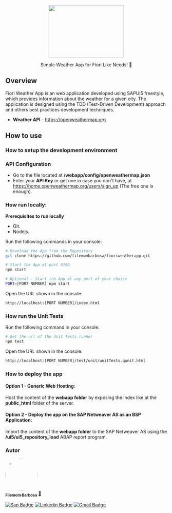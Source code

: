 <p align="center">
  <a href="#">
    <img src="https://iili.io/oRYR6J.png" width="234" height="163" alt="" />
  </a>
</p>

<p align="center">Simple Weather App for Fiori Like Needs! 🚀</p>


## Overview
Fiori Weather App is an web application developed using SAPUI5 freestyle, which provides information about the weather for a given city. The application is designed using the TDD (Test-Driven Development) approach and others best practices development techniques. 

- **Weather API** - https://openweathermap.org

## How to use

### How to setup the development environment

### API Configuration
- Go to the file located at **/webapp/config/openweathermap.json** 
- Enter your **API Key** or get one in case you don't have, at https://home.openweathermap.org/users/sign_up (The free one is enough).

### How run locally:
**Prerequisites to run locally**
- Git.
- Nodejs.

Run the following commands in your console:
```bash
# Download the App from the Repository
git clone https://github.com/filemombarbosa/fioriweatherapp.git
```

```bash
# Start the App at port 9190
npm start
```

```bash
# Optional - Start the App at any port of your choice
PORT=[PORT NUMBER] npm start
```

Open the URL shown in the console:
```bash
http://localhost:[PORT NUMBER]/index.html 
```

<!-- ### How run in Docker:
**Prerequisites to run in Docker**
- Docker environment installed (https://docs.docker.com/get-started/)

```bash
$ docker run filemombarbosa/latest
``` 

Open the URL shown in the console:
```bash
http://localhost:9091/index.html
```
-->

### How run the Unit Tests 
Run the following command in your console:
```bash
# Get the url of the Unit Tests runner
npm test
```
Open the URL shown in the console:
```bash
http://localhost:[PORT NUMBER]/test/unit/unitTests.qunit.html
```

### How to deploy the app

#### Option 1 - Generic Web Hosting:
  Host the content of the **webapp folder** by exposing the index like at the **public_html** folder of the server.

<!-- #### Option 2 - Docker Hosting:
  Deploy the Docker image in the server. -->

#### Option 2 - Deploy the app on the SAP Netweaver AS as an BSP Application:
  Import the content of the **webapp folder** to the SAP Netweaver AS using the **/ui5/ui5_repository_load** ABAP report program.

### Autor

<a href="https://www.linkedin.com/in/filemom-barbosa-14095372/">
 <img style="border-radius: 50%;" src="https://avatars.services.sap.com/images/filemombarbosa.png" width="100px;" alt=""/>
 <br />
 <sub><b>Filemom Barbosa</b></sub></a> <a href="https://github.com/filemombarbosa title="Github">🚀</a>  <br />

[![Sap Badge](https://img.shields.io/badge/-@filemombarbosa-1ca0f1?style=flat-square&labelColor=1ca0f1&logo=sap&logoColor=white&link=https://twitter.com/filemombarbosa)](https://people.sap.com/filemombarbosa) 
[![Linkedin Badge](https://img.shields.io/badge/-Filemom-blue?style=flat-square&logo=Linkedin&logoColor=white&link=https://www.linkedin.com/in/filemombarbosa/)](https://www.linkedin.com/in/filemom-barbosa-14095372/) 
[![Gmail Badge](https://img.shields.io/badge/-filemombarbosa@gmail.com-c14438?style=flat-square&logo=Gmail&logoColor=white&link=mailto:filemombarbosa@gmail.com)](mailto:filemombarbosa@gmail.com)